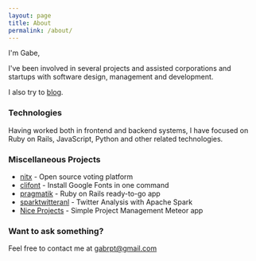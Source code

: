 ```yaml
---
layout: page
title: About
permalink: /about/
---
```


I'm Gabe,

I've been involved in several projects and assisted corporations and startups with software design, management and development.

I also try to [blog](http://gaapt.github.io/).


### Technologies
Having worked both in frontend and backend systems, I have focused on Ruby on Rails, JavaScript, Python and other related technologies.

### Miscellaneous Projects
+ [nitx](https://github.com/gaapt/nitx) - Open source voting platform
+ [clifont](https://github.com/gaapt/clifont) - Install Google Fonts in one command
+ [pragmatik](https://github.com/gaapt/pragmatik) - Ruby on Rails ready-to-go app 
+ [sparktwitteranl](https://github.com/gaapt/sparktwitteranl) - Twitter Analysis with Apache Spark
+ [Nice Projects](http://projmanagement.meteor.com/) - Simple Project Management Meteor app

### Want to ask something?
Feel free to contact me at [gabrpt@gmail.com](mailto:gaberpt@gmail.com)
